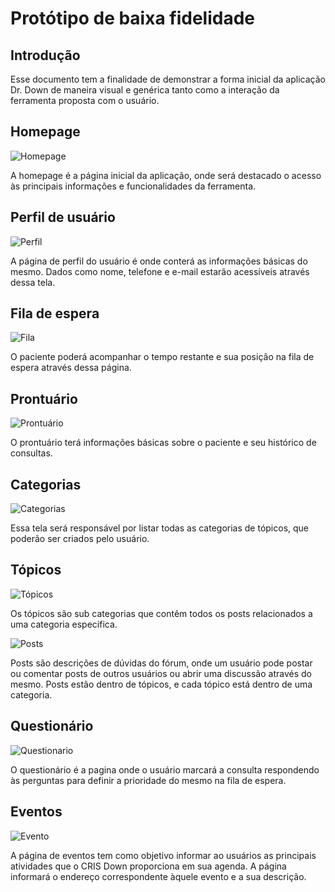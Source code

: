 # Protótipo de baixa fidelidade

## Introdução

  Esse documento tem a finalidade de demonstrar a forma inicial da aplicação Dr. Down de maneira visual e genérica tanto como a interação da ferramenta proposta com o usuário.


## Homepage

![Homepage](http://uploaddeimagens.com.br/images/001/355/441/original/homepage.png?1522691820)

A homepage é a página inicial da aplicação, onde será destacado o acesso às principais informações e funcionalidades da ferramenta.

## Perfil de usuário

![Perfil](http://uploaddeimagens.com.br/images/001/355/439/original/my_profile.png?1522691778)

A página de perfil do usuário é onde conterá as informações básicas do mesmo. Dados como nome, telefone e e-mail estarão acessíveis através dessa tela.

## Fila de espera

![Fila](http://uploaddeimagens.com.br/images/001/355/433/original/New_Mockup_4.png?1522691746)

O paciente poderá acompanhar o tempo restante e sua posição na fila de espera através dessa página.

## Prontuário

![Prontuário](http://uploaddeimagens.com.br/images/001/355/431/original/New_Mockup_3.png?1522691735)

O prontuário terá informações básicas sobre o paciente e seu histórico de consultas.

## Categorias

![Categorias](http://uploaddeimagens.com.br/images/001/356/025/original/Capturar.PNG?1522714613)

Essa tela será responsável por listar todas as categorias de tópicos, que poderão ser criados pelo usuário.

## Tópicos

![Tópicos](http://uploaddeimagens.com.br/images/001/355/434/original/New_Mockup_5.png?1522691758)

Os tópicos são sub categorias que contêm todos os posts relacionados a uma categoria especifica.

![Posts](http://uploaddeimagens.com.br/images/001/356/022/original/New_Mockup_8.png?1522714596)

Posts são descrições de dúvidas do fórum, onde um usuário pode postar ou comentar posts de outros usuários ou abrir uma discussão através do mesmo. Posts estão dentro de tópicos, e cada tópico está dentro de uma categoria.

## Questionário

![Questionario](http://uploaddeimagens.com.br/images/001/355/430/original/New_Mockup_2.png?1522691727)

O questionário é a pagina onde o usuário marcará a consulta respondendo às perguntas para definir a prioridade do mesmo na fila de espera.

## Eventos

![Evento](http://uploaddeimagens.com.br/images/001/355/428/original/New_Mockup_1.png?1522691714)

A página de eventos tem como objetivo informar ao usuários as principais atividades que o CRIS Down proporciona em sua agenda. A página informará o endereço correspondente àquele evento e a sua descrição.
